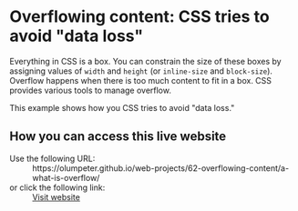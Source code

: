 # Overflowing content: CSS tries to avoid &quot;data loss&quot;

Everything in CSS is a box. You can constrain the size of these boxes by assigning values of <code>width</code> and <code>height</code> (or <code>inline-size</code> and <code>block-size</code>). Overflow happens when there is too much content to fit in a box. CSS provides various tools to manage overflow.
    
This example shows how you CSS tries to avoid &quot;data loss.&quot;

## How you can access this live website

<dl>
  Use the following URL:
  <dd>
    https://olumpeter.github.io/web-projects/62-overflowing-content/a-what-is-overflow/
  </dd>
  or click the following link:
  <dd>
    <a href="https://olumpeter.github.io/web-projects/62-overflowing-content/a-what-is-overflow/">Visit website</a>
  </dd>
</dl>
